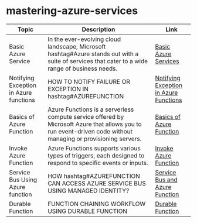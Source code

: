 # mastering-azure-services

|Topic          | Description   | Link |
| ------------- | ------------- | ----- |
| Basic Azure Service  | In the ever-evolving cloud landscape, Microsoft hashtag#Azure stands out with a suite of services that cater to a wide range of business needs.| [Basic Azure Services](https://www.linkedin.com/feed/update/urn:li:activity:7184048822069735424/)|
| Notifying Exception in Azure functions | HOW TO NOTIFY FAILURE OR EXCEPTION IN hashtag#AZUREFUNCTION| [Notifying Exception in Azure Functions](https://www.linkedin.com/feed/update/urn:li:activity:7184403560699183104/)|
| Basics of Azure Function | Azure Functions is a serverless compute service offered by Microsoft Azure that allows you to run event-driven code without managing or provisioning servers. | [Basics of Azure Function](https://www.linkedin.com/feed/update/urn:li:activity:7184479709127204864/)|
| Invoke Azure Function | Azure Functions supports various types of triggers, each designed to respond to specific events or inputs. | [Invoke Azure Function](https://www.linkedin.com/feed/update/urn:li:activity:7184480526357979138/)|
| Service Bus Using Azure function | HOW hashtag#AZUREFUNCTION CAN ACCESS AZURE SERVICE BUS USING MANAGED IDENTITY?  | [Service Bus and Azure Function](https://www.linkedin.com/feed/update/urn:li:activity:7185468381066629120/)|
| Durable Function | FUNCTION CHAINING WORKFLOW USING DURABLE FUNCTION  | [Durable Function](https://www.linkedin.com/feed/update/urn:li:activity:7185851364864868352/)|



